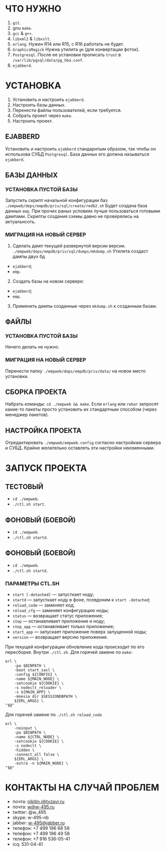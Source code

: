 # ЧТО НУЖНО

1. `git`.
2. gnu `make`.
3. `gcc` & `g++`.
4. `libxml2` & `libxslt`.
5. `erlang`. Нужен R14 или R15, c R16 работать не будет.
6. `GraphicsMagick` Нужна утилита `gm` (для конвертации фоток).
7. `Postgresql`. После ее установки прописать `trust`
в `/var/lib/pgsql/data/pg_hba.conf`.
8. `ejabberd`.

# УСТАНОВКА

1. Установить и настроить `ejabberd`.
2. Настроить базы данных.
3. Перенести файлы пользователей, если требуется.
4. Собрать проект через `make`.
5. Настроить проект.

## EJABBERD

Установить и настроить `ejabberd` стандарнтым образом, так чтобы он использова
СУБД `Postgresql`. База данных его должна называться `ejabberd`.

## БАЗЫ ДАННЫХ

### УСТАНОВКА ПУСТОЙ БАЗЫ

Запустить скрипт начальной конфигурации баз
`./empweb/deps/empdb/priv/sql/create/redb2.sh`
Будет создана база данных `emp`.
При прочих раных условиях лучше пользоваться готовыми дампами.
Скрипты создания схемы давно не проверялись на актуальнсоть.

### МИГРАЦИЯ НА НОВЫЙ СЕРВЕР

1. Сделать дамп текущей развернутой версии версии.
`./empweb/deps/empdb/priv/sql/dumps/mkdump.sh`
Утилита создаст дампы двух бд
* `ejabberd`;
* `emp`.
2. Создать базы на новом сервере:
* `ejabberd`;
* `emp`.
3. Применить дампы созданные через `mkdump.sh` к созданным базам.

## ФАЙЛЫ

### УСТАНОВКА ПУСТОЙ БАЗЫ

Ничего делать не нужно.

### МИГРАЦИЯ НА НОВЫЙ СЕРВЕР

Перенести папку  `./empweb/deps/empdb/priv/data/` на новое место установки.

## СБОРКА ПРОЕКТА

Набрать команды: `cd ./empweb && make`.
Если `erlang` или `rebar` запросят какие-то пакеты просто установить
их стандартным способом (через менеджер пакетов).

## НАСТРОЙКА ПРОЕКТА

Отредактировать `./empweb/empweb.config` согласно настройкам сервера и СУБД.
Крайне желательно оставлять эти настройки неизменными.

# ЗАПУСК ПРОЕКТА

## ТЕСТОВЫЙ

* `cd ./empweb`.
* `./ctl.sh start`.

## ФОНОВЫЙ (БОЕВОЙ)

* `cd ./empweb`.
* `./ctl.sh startd`.

## ФОНОВЫЙ (БОЕВОЙ)

* `cd ./empweb`.
* `./ctl.sh startd`.

### ПАРАМЕТРЫ CTL.SH

* `start [-detached]`   — запусткает ноду;
* `startd`              — запусткает ноду в фоне, псевдоним к `start -detached`;
* `reload_code`         — заменяет код;
* `reload_cfg`          — заменяет конфигурацию ноды;
* `status`              — возвращает статус приложения;
* `stop`                — останавливает приложение и ноду;
* `stop_app`            — останавливает только приложение;
* `start_app`           — запускает приложение поверх запущенной ноды;
* `version`             — возвращает версию приложения.

При текущей конфигурации обновление кода происходит по его пересборке.
Внутри `./ctl.sh`. Для горячей замене по `make`:

    erl \
        -pa $BINPATH \
        -boot start_sasl \
        -config ${CONFIG} \
        -name ${MAIN_NODE} \
        -setcookie ${COOKIE} \
        -s nodeclt_reloader \
        -s ${MAIN_APP} \
        -mnesia dir $SESSIONDBPATH \
        ${ERL_ARGS} \
    "$@"

Для горячей замене по `./ctl.sh reload_code`

    erl \
        -noinput \
        -pa $BINPATH \
        -name ${CTRL_NODE} \
        -setcookie ${COOKIE} \
        -s nodeclt \
        -hidden \
        -connect_all false \
        ${ERL_ARGS} \
        -extra -n ${MAIN_NODE} \
    "$@"

# КОНТАКТЫ НА СЛУЧАЙ ПРОБЛЕМ

* почта:      nikitin.i@tvzavr.ru
* почта:      w@w-495.ru
* twitter:    @w_495
* skype:      w-495-nb
* jabber:     w-495@jabber.ru
* телефон:    +7  499 196 68 58
* телефон:    +7  499 196 49 58
* телефон:    +7  916 536-05-41
* icq:                531-04-41


